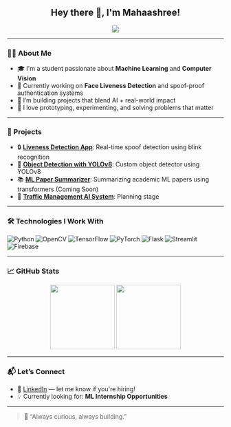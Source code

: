 <h2 align="center">Hey there 👋, I'm Mahaashree!</h2>

<p align="center">
  <img src="https://readme-typing-svg.herokuapp.com/?lines=ML+Enthusiast;Computer+Vision+Explorer;NLP+LLMs;Backend+Dev;Hackathon+Lover;Always+Learning!" />
</p>

---

### 👩‍💻 About Me

- 🎓 I'm a student passionate about **Machine Learning** and **Computer Vision**
- 🧠 Currently working on **Face Liveness Detection** and spoof-proof authentication systems
- 🔭 I’m building projects that blend AI + real-world impact
- 🧪 I love prototyping, experimenting, and solving problems that matter

---

### 💼 Projects

- 🔒 [**Liveness Detection App**](https://github.com/Mahaashree/Image-Spoofer): Real-time spoof detection using blink recognition
- 🎯 [**Object Detection with YOLOv8**](https://github.com/Mahaashree/Yolov8-CustomDataset): Custom object detector using YOLOv8
- 📚 [**ML Paper Summarizer**](#): Summarizing academic ML papers using transformers (Coming Soon)
- 🧠 [**Traffic Management AI System**](#): Planning stage

---

### 🛠️ Technologies I Work With

![Python](https://img.shields.io/badge/-Python-333?style=flat&logo=python)
![OpenCV](https://img.shields.io/badge/-OpenCV-333?style=flat&logo=opencv)
![TensorFlow](https://img.shields.io/badge/-TensorFlow-333?style=flat&logo=tensorflow)
![PyTorch](https://img.shields.io/badge/-PyTorch-333?style=flat&logo=pytorch)
![Flask](https://img.shields.io/badge/-Flask-333?style=flat&logo=flask)
![Streamlit](https://img.shields.io/badge/-Streamlit-333?style=flat&logo=streamlit)
![Firebase](https://img.shields.io/badge/-Firebase-333?style=flat&logo=firebase)

---

### 📈 GitHub Stats

<p align="center">
  <img src="https://github-readme-stats.vercel.app/api?username=Mahaashree&show_icons=true&theme=radical" height="150" />
  <img src="https://github-readme-streak-stats.herokuapp.com/?user=Mahaashree&theme=radical" height="150"/>
</p>

---

### 📬 Let’s Connect

- 💌 [LinkedIn](https://www.linkedin.com/in/mahaashree-anburaj/) — let me know if you're hiring!
- 💡 Currently looking for: **ML Internship Opportunities**

---

> 🚀 “Always curious, always building.”

